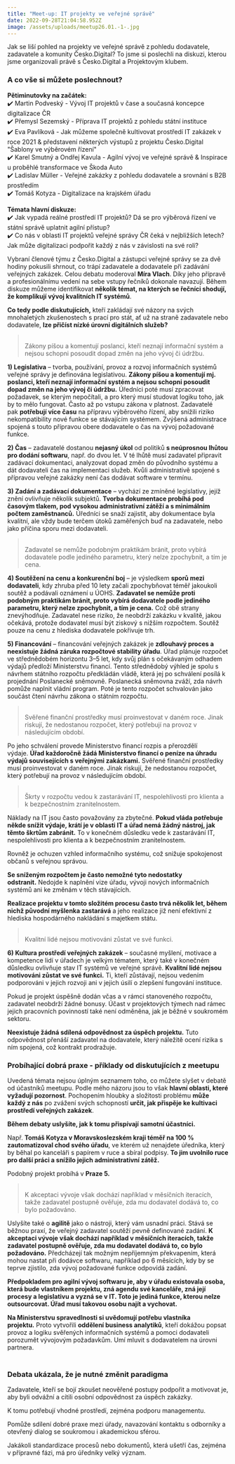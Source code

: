```yaml
---
title: "Meet-up: IT projekty ve veřejné správě"
date: 2022-09-28T21:04:58.952Z
image: /assets/uploads/meetup26.01.-1-.jpg
---
```

Jak se liší pohled na projekty ve veřejné správě z pohledu dodavatele, zadavatele a komunity Česko.Digital? To jsme si poslechli na diskuzi, kterou jsme organizovali právě s Česko.Digital a Projektovým klubem. 

### A co vše si můžete poslechnout?

**Pětiminutovky na začátek:**\
✔️ Martin Podveský - Vývoj IT projektů v čase a současná koncepce digitalizace ČR\
✔️ Přemysl Sezemský - Příprava IT projektů z pohledu státní instituce\
✔️ Eva Pavlíková - Jak můžeme společně kultivovat prostředí IT zakázek v roce 2021 & představení některých výstupů z projektu Česko.Digital "Šablony ve výběrovém řízení"\
✔️ Karel Smutný a Ondřej Kavula - Agilní vývoj ve veřejné správě & Inspirace u proběhlé transformace ve Škoda Auto\
✔️ Ladislav Müller - Veřejné zakázky z pohledu dodavatele a srovnání s B2B prostředím\
✔️ Tomáš Kotyza - Digitalizace na krajském úřadu

**Témata hlavní diskuze:**\
✔️ Jak vypadá reálné prostředí IT projektů? Dá se pro výběrová řízení ve státní správě uplatnit agilní přístup?\
✔️ Co nás v oblasti IT projektů veřejné správy ČR čeká v nejbližších letech? Jak může digitalizaci podpořit každý z nás v závislosti na své roli?

Vybraní členové týmu z Česko.Digital a zástupci veřejné správy se za dvě hodiny pokusili shrnout, co trápí zadavatele a dodavatele při zadávání veřejných zakázek. Celou debatu moderoval **Míra Vlach**. Díky jeho přípravě a profesionálnímu vedení na sebe vstupy řečníků dokonale navazují. Během diskuze můžeme identifikovat **několik témat, na kterých se řečníci shodují, že komplikují vývoj kvalitních IT systémů**.

**Co tedy podle diskutujících,** kteří zakládají své názory na svých mnohaletých zkušenostech s prací pro stát, ať už na straně zadavatele nebo dodavatele, **lze přičíst nízké úrovni digitálních služeb?**

> <br>Zákony píšou a komentují poslanci, kteří neznají informační systém a nejsou schopni posoudit dopad změn na jeho vývoj či údržbu.

**1) Legislativa** – tvorba, používání, provoz a rozvoj informačních systémů veřejné správy je definována legislativou. **Zákony píšou a komentují mj. poslanci, kteří neznají informační systém a nejsou schopni posoudit dopad změn na jeho vývoj či údržbu.** Úředníci poté musí zpracovat požadavek, se kterým nepočítali, a pro který musí studovat logiku toho, jak by to mělo fungovat. Často až po vstupu zákona v platnost. Zadavatelé pak **potřebují více času** na přípravu výběrového řízení, aby snížili riziko nekompatibility nové funkce se stávajícím systémem. Zvýšená administrace spojená s touto přípravou obere dodavatele o čas na vývoj požadované funkce.

**2) Čas** – zadavatelé dostanou **nejasný úkol** od politiků **s neúprosnou lhůtou pro dodání softwaru**, např. do dvou let. V té lhůtě musí zadavatel připravit zadávací dokumentaci, analyzovat dopad změn do původního systému a dát dodavateli čas na implementaci služeb. Kvůli administrativě spojené s přípravou veřejné zakázky není čas dodávat software v termínu.

**3) Zadání a zadávací dokumentace** – vychází ze zmíněné legislativy, jejíž znění ovlivňuje několik subjektů. **Tvorba dokumentace probíhá pod časovým tlakem, pod vysokou administrativní zátěží a s minimálním počtem zaměstnanců.** Úředníci se snaží zajistit, aby dokumentace byla kvalitní, ale vždy bude terčem útoků zaměřených buď na zadavatele, nebo jako příčina sporu mezi dodavateli.

> <br>Zadavatel se nemůže podobným praktikám bránit, proto vybírá dodavatele podle jediného parametru, který nelze zpochybnit, a tím je cena.

**4) Soutěžení na cenu a konkurenční boj** – je výsledkem **sporů mezi dodavateli**, kdy zhruba před 10 lety začali zpochybňovat téměř jakoukoli soutěž a podávali oznámení u ÚOHS. **Zadavatel se nemůže proti podobným praktikám bránit, proto vybírá dodavatele podle jediného parametru, který nelze zpochybnit, a tím je cena.** Což obě strany znevýhodňuje. Zadavatel nese riziko, že neobdrží zakázku v kvalitě, jakou očekává, protože dodavatel musí být ziskový s nižším rozpočtem. Soutěž pouze na cenu z hlediska dodavatele pokřivuje trh.

**5) Financování** – financování veřejných zakázek je **zdlouhavý proces a neexistuje žádná záruka rozpočtové stability úřadu**. Úřad plánuje rozpočet ve střednědobém horizontu 3–5 let, kdy svůj plán s očekávaným odhadem výdajů předloží Ministerstvu financí. Tento střednědobý výhled je spolu s návrhem státního rozpočtu předkládán vládě, která jej po schválení posílá k projednání Poslanecké sněmovně. Poslanecká sněmovna zváží, zda návrh pomůže naplnit vládní program. Poté je tento rozpočet schvalován jako součást čtení návrhu zákona o státním rozpočtu.

> <br>Svěřené finanční prostředky musí proinvestovat v daném roce. Jinak riskují, že nedostanou rozpočet, který potřebují na provoz v následujícím období.

Po jeho schválení provede Ministerstvo financí rozpis a přerozdělí výdaje. **Úřad každoročně žádá Ministerstvo financí o peníze na úhradu výdajů souvisejících s veřejnými zakázkami.** Svěřené finanční prostředky musí proinvestovat v daném roce. Jinak riskují, že nedostanou rozpočet, který potřebují na provoz v následujícím období.

> <br>Škrty v rozpočtu vedou k zastarávání IT, nespolehlivosti pro klienta a k bezpečnostním zranitelnostem.

Náklady na IT jsou často považovány za zbytečné. **Pokud vláda potřebuje někde snížit výdaje, krátí je v oblasti IT a úřad nemá žádný nástroj, jak těmto škrtům zabránit.** To v konečném důsledku vede k zastarávání IT, nespolehlivosti pro klienta a k bezpečnostním zranitelnostem.

Rovněž je ochuzen vzhled informačního systému, což snižuje spokojenost občanů s veřejnou správou.

**Se sníženým rozpočtem je často nemožné tyto nedostatky odstranit.** Nedojde k naplnění vize úřadu, vývoji nových informačních systémů ani ke změnám v těch stávajících.

**Realizace projektu v tomto složitém procesu často trvá několik let, během nichž původní myšlenka zastarává** a jeho realizace již není efektivní z hlediska hospodárného nakládání s majetkem státu. 

> <br>Kvalitní lidé nejsou motivováni zůstat ve své funkci.

**6) Kultura prostředí veřejných zakázek** – současné myšlení, motivace a kompetence lidí v úřadech je velkým tématem, který také v konečném důsledku ovlivňuje stav IT systémů ve veřejné správě. **Kvalitní lidé nejsou motivováni zůstat ve své funkci.** Ti, kteří zůstávají, nejsou vedením podporováni v jejich rozvoji ani v jejich úsilí o zlepšení fungování instituce.

Pokud je projekt úspěšně dodán včas a v rámci stanoveného rozpočtu, zadavatel neobdrží žádné bonusy. Účast v projektových týmech nad rámec jejich pracovních povinností také není odměněna, jak je běžné v soukromém sektoru.

**Neexistuje žádná sdílená odpovědnost za úspěch projektu.** Tuto odpovědnost přenáší zadavatel na dodavatele, který náležitě ocení rizika s ním spojená, což kontrakt prodražuje.

### Probíhající dobrá praxe - příklady od diskutujících z meetupu

Uvedená témata nejsou úplným seznamem toho, co můžete slyšet v debatě od účastníků meetupu. Podle mého názoru jsou to však **hlavní oblasti, které vyžadují pozornost**. Pochopením hloubky a složitosti problému **může každý z nás** po zvážení svých schopností **určit, jak přispěje ke kultivaci prostředí veřejných zakázek**.

**Během debaty uslyšíte, jak k tomu přispívají samotní účastníci.**

Např. **Tomáš Kotyza v Moravskoslezském kraji téměř na 100 % zautomatizoval chod svého úřadu**, ve kterém už nenajdete úředníka, který by běhal po kanceláři s papírem v ruce a sbíral podpisy. **To jim uvolnilo ruce pro další práci a snížilo jejich administrativní zátěž.**

Podobný projekt probíhá v **Praze 5.**

> <br>K akceptaci vývoje však dochází například v měsíčních iteracích, takže zadavatel postupně ověřuje, zda mu dodavatel dodává to, co bylo požadováno.

Uslyšíte také o **agilitě** jako o nástroji, který vám usnadní práci. Stává se běžnou praxí, že veřejný zadavatel soutěží pevně definované zadání. **K akceptaci vývoje však dochází například v měsíčních iteracích, takže zadavatel postupně ověřuje, zda mu dodavatel dodává to, co bylo požadováno.** Předcházejí tak možným nepříjemným překvapením, která mohou nastat při dodávce softwaru, například po 6 měsících, kdy by se teprve zjistilo, zda vývoj požadované funkce odpovídá zadání.

**Předpokladem pro agilní vývoj softwaru je, aby v úřadu existovala osoba, která bude vlastníkem projektu, zná agendu své kanceláře, zná její procesy a legislativu a vyzná se v IT. Toto je jediná funkce, kterou nelze outsourcovat. Úřad musí takovou osobu najít a vychovat.**

**Na Ministerstvu spravedlnosti si uvědomují potřebu vlastníka projektu.** Proto vytvořili **oddělení business analytiků**, kteří dokážou popsat provoz a logiku svěřených informačních systémů a pomoci dodavateli porozumět vývojovým požadavkům. Umí mluvit s dodavatelem na úrovni partnera.

### **<br>Debata ukázala, že je nutné změnit paradigma**

Zadavatele, kteří se bojí zkoušet neověřené postupy podpořit a motivovat je, aby byli odvážní a cítili osobní odpovědnost za úspěch zakázky. 

K tomu potřebují vhodné prostředí, zejména podporu managementu.

Pomůže sdílení dobré praxe mezi úřady, navazování kontaktu s odborníky a otevřený dialog se soukromou i akademickou sférou.

Jakákoli standardizace procesů nebo dokumentů, která ušetří čas, zejména v přípravné fázi, má pro úředníky velký význam.
